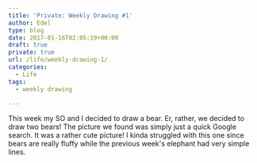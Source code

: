 ```yaml
---
title: 'Private: Weekly Drawing #1'
author: Edel
type: blog
date: 2017-01-16T02:05:19+00:00
draft: true
private: true
url: /life/weekly-drawing-1/
categories:
  - Life
tags:
  - weekly drawing

---
```

This week my SO and I decided to draw a bear. Er, rather, we decided to draw two bears! The picture we found was simply just a quick Google search. It was a rather cute picture! I kinda struggled with this one since bears are really fluffy while the previous week's elephant had very simple lines.

<img data-attachment-id="137" data-permalink="http://edelgrace.me/blog/life/weekly-drawing-1/attachment/20170115_185117/" data-orig-file="https://i2.wp.com/edelgrace.me/blog/wp-content/uploads/2017/01/20170115_185117-e1484532197157.jpg?fit=1836%2C1778" data-orig-size="1836,1778" data-comments-opened="1" data-image-meta="{&quot;aperture&quot;:&quot;2.4&quot;,&quot;credit&quot;:&quot;&quot;,&quot;camera&quot;:&quot;LG-K210&quot;,&quot;caption&quot;:&quot;&quot;,&quot;created_timestamp&quot;:&quot;1484506276&quot;,&quot;copyright&quot;:&quot;&quot;,&quot;focal_length&quot;:&quot;3.18&quot;,&quot;iso&quot;:&quot;150&quot;,&quot;shutter_speed&quot;:&quot;0&quot;,&quot;title&quot;:&quot;&quot;,&quot;orientation&quot;:&quot;6&quot;}" data-image-title="20170115_185117" data-image-description="" data-medium-file="https://i2.wp.com/edelgrace.me/blog/wp-content/uploads/2017/01/20170115_185117-e1484532197157.jpg?fit=300%2C291" data-large-file="https://i2.wp.com/edelgrace.me/blog/wp-content/uploads/2017/01/20170115_185117-e1484532197157.jpg?fit=663%2C642" src="https://i1.wp.com/edelgrace.me/blog/wp-content/uploads/2017/01/20170115_185117-e1484532197157-300x291.jpg?resize=300%2C291" alt="" class="alignnone size-medium wp-image-137" srcset="https://i2.wp.com/edelgrace.me/blog/wp-content/uploads/2017/01/20170115_185117-e1484532197157.jpg?resize=300%2C291 300w, https://i2.wp.com/edelgrace.me/blog/wp-content/uploads/2017/01/20170115_185117-e1484532197157.jpg?resize=768%2C744 768w, https://i2.wp.com/edelgrace.me/blog/wp-content/uploads/2017/01/20170115_185117-e1484532197157.jpg?resize=1024%2C992 1024w, https://i2.wp.com/edelgrace.me/blog/wp-content/uploads/2017/01/20170115_185117-e1484532197157.jpg?w=1326 1326w" sizes="(max-width: 300px) 100vw, 300px" data-recalc-dims="1" />